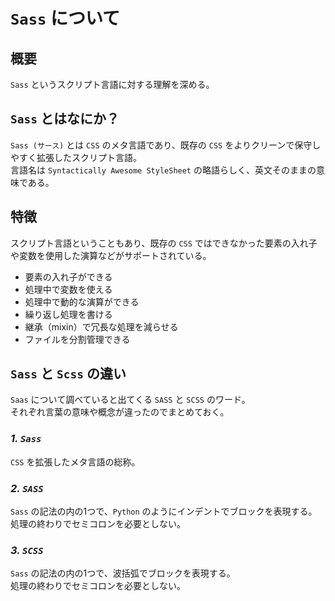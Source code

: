 # `Sass` について

## 概要

`Sass` というスクリプト言語に対する理解を深める。

## `Sass` とはなにか？

`Sass (サース)` とは `CSS` のメタ言語であり、既存の `CSS` をよりクリーンで保守しやすく拡張したスクリプト言語。<br>
言語名は `Syntactically Awesome StyleSheet` の略語らしく、英文そのままの意味である。

## 特徴

スクリプト言語ということもあり、既存の `CSS` ではできなかった要素の入れ子や変数を使用した演算などがサポートされている。

- 要素の入れ子ができる
- 処理中で変数を使える
- 処理中で動的な演算ができる
- 繰り返し処理を書ける
- 継承（mixin）で冗長な処理を減らせる
- ファイルを分割管理できる

## `Sass` と `Scss` の違い

`Saas` について調べていると出てくる `SASS` と `SCSS` のワード。<br>
それぞれ言葉の意味や概念が違ったのでまとめておく。

### ***1. `Sass`***

`CSS` を拡張したメタ言語の総称。

### ***2. `SASS`***

`Sass` の記法の内の1つで、`Python` のようにインデントでブロックを表現する。<br>
処理の終わりでセミコロンを必要としない。

### ***3. `SCSS`***

`Sass` の記法の内の1つで、波括弧でブロックを表現する。<br>
処理の終わりでセミコロンを必要としない。